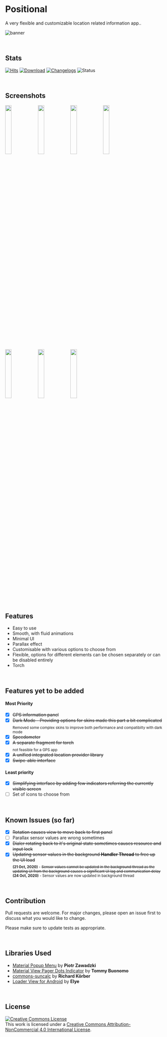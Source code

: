 # Positional

  A very flexible and customizable location related information app..

  ![banner](https://github.com/Hamza417/Positional/blob/master/poster.png?raw=false)

<br/>

## Stats

[![Hits](https://hits.seeyoufarm.com/api/count/incr/badge.svg?url=https%3A%2F%2Fgithub.com%2FHamza417%2FPositional&count_bg=%233FA6E6&title_bg=%23FB062F&icon=github.svg&icon_color=%23FFFFFF&title=Total+Visited&edge_flat=false)](https://hits.seeyoufarm.com)
[![Download](https://badgen.net/badge/Download/v1.8-beta/grey?icon=https://svgshare.com/i/Qk3.svg)](https://github.com/Hamza417/Positional/releases/download/1.6-beta/1.6-beta.apk) [![Changelogs](https://badgen.net/badge/Changelogs/v1.8-beta/green?list)](https://github.com/Hamza417/Positional/releases/tag/1.8-beta)
![Status](https://badgen.net/badge/Status/beta/orange?icon)

<br/>

## Screenshots
<img src="https://github.com/Hamza417/Positional/blob/master/screenshots/scrsht_01.png" width="20%"> <img src="https://github.com/Hamza417/Positional/blob/master/screenshots/scrsht_02.png" width="20%"> <img src="https://github.com/Hamza417/Positional/blob/master/screenshots/scrsht_03.png" width="20%"> <img src="https://github.com/Hamza417/Positional/blob/master/screenshots/scrsht_04.png" width="20%"> <img src="https://github.com/Hamza417/Positional/blob/master/screenshots/scrsht_05.png" width="20%"> <img src="https://github.com/Hamza417/Positional/blob/master/screenshots/scrsht_06.png" width="20%"> <img src="https://github.com/Hamza417/Positional/blob/master/screenshots/scrsht_07.png" width="20%">


<br/>

## Features
  * Easy to use<br/>
  * Smooth, with fluid animations<br/>
  * Minimal UI<br/>
  * Parallax effect<br/>
  * Customisable with various options to choose from<br/>
  * Flexible, options for different elements can be chosen separately or can be disabled entirely<br/>
  * Torch

<br/>

## Features yet to be added

   #### Most Priority
  - [x] ~~GPS information panel~~
  - [x] ~~Dark Mode - Providing options for skins made this part a bit complicated~~ <br/>
        <sub>Removed some complex skins to improve both performance and compatibilty with dark mode<sub>
  - [x] ~~Speedometer~~
  - [x] ~~A separate fragment for torch~~ <br/>
        <sub>not feasible for a GPS app</sub>
  - [x] ~~A unified integrated location provider library~~
  - [x] ~~Swipe-able interface~~

   #### Least priority
  - [x] ~~Simplifying interface by adding few indicators referring the currently visible screen~~
  - [ ] Set of icons to choose from

<br/>

## Known Issues (so far)
  - [x] ~~Rotation causes view to move back to first panel~~
  - [ ] Parallax sensor values are wrong sometimes
  - [x] ~~Dialer rotating back to it's original state sometimes causes resource and input lock~~
  - [x] ~~Updating sensor values in the background **Handler Thread** to free up the UI load~~ <br/>
      <sub>**(21 Oct, 2020)** - ~~Sensor values cannot be updated in the background thread as the updating UI from the background causes a significant UI lag and communication delay~~ <br/> **(24 Oct, 2020)** - Sensor values are now updated in background thread<sub>
  
<br/>

## Contribution
Pull requests are welcome. For major changes, please open an issue first to discuss what you would like to change.

Please make sure to update tests as appropriate.

<br/>

## Libraries Used
* [Material Popup Menu](https://github.com/zawadz88/MaterialPopupMenu) by **Piotr Zawadzki**
* [Material View Pager Dots Indicator](https://github.com/tommybuonomo/dotsindicator) by **Tommy Buonomo**
* [commons-suncalc](https://github.com/shred/commons-suncalc) by **Richard Körber**
* [Loader View for Android](https://github.com/elye/loaderviewlibrary) by **Elye**
  
<br/>

## License
  <a rel="license" href="http://creativecommons.org/licenses/by-nc/4.0/"><img alt="Creative Commons License" style="border-width:0" src="https://i.creativecommons.org/l/by-nc/4.0/88x31.png" /></a><br />This work is licensed under a <a rel="license" href="http://creativecommons.org/licenses/by-nc/4.0/">Creative Commons Attribution-NonCommercial 4.0 International License</a>.
